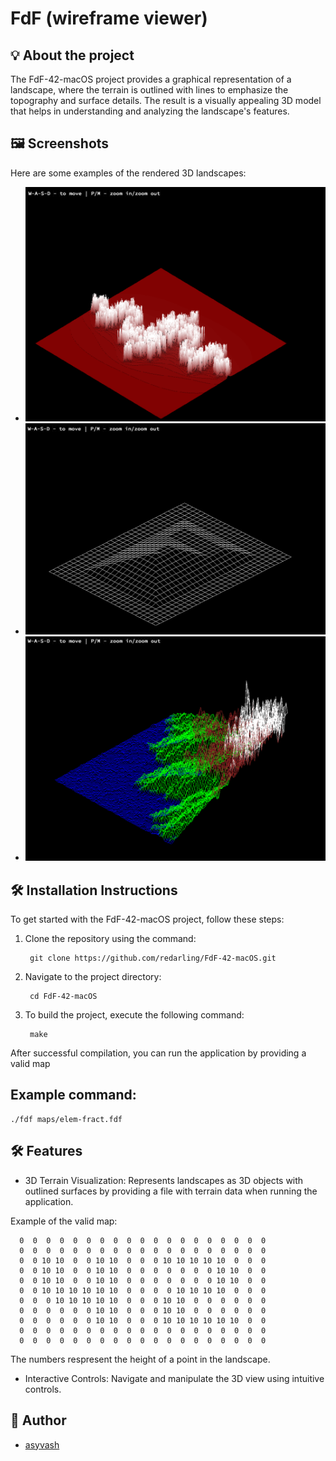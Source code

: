 # FdF (wireframe viewer) 

## 💡 About the project

The FdF-42-macOS project provides a graphical representation of a landscape, where the terrain is outlined with lines to emphasize the topography and surface details. The result is a visually appealing 3D model that helps in understanding and analyzing the landscape's features.

## 🖼️ Screenshots

Here are some examples of the rendered 3D landscapes:

- ![Screenshot 1](https://github.com/redarling/FdF-42-macOS/blob/main/img2.png)
- ![Screenshot 2](https://github.com/redarling/FdF-42-macOS/blob/main/img1.png)
- ![Screenshot 3](https://github.com/redarling/FdF-42-macOS/blob/main/img3.png)

## 🛠️ Installation Instructions

To get started with the FdF-42-macOS project, follow these steps:

1. Clone the repository using the command:

        git clone https://github.com/redarling/FdF-42-macOS.git

2. Navigate to the project directory:

        cd FdF-42-macOS

3. To build the project, execute the following command:

        make

After successful compilation, you can run the application by providing a valid map

## Example command:

    ./fdf maps/elem-fract.fdf

## 🛠️ Features

-   3D Terrain Visualization: Represents landscapes as 3D objects with
  outlined surfaces by providing a file with terrain data when running the application.

Example of the valid map:

      0  0  0  0  0  0  0  0  0  0  0  0  0  0  0  0  0  0  0
      0  0  0  0  0  0  0  0  0  0  0  0  0  0  0  0  0  0  0
      0  0 10 10  0  0 10 10  0  0  0 10 10 10 10 10  0  0  0
      0  0 10 10  0  0 10 10  0  0  0  0  0  0  0 10 10  0  0
      0  0 10 10  0  0 10 10  0  0  0  0  0  0  0 10 10  0  0
      0  0 10 10 10 10 10 10  0  0  0  0 10 10 10 10  0  0  0
      0  0  0 10 10 10 10 10  0  0  0 10 10  0  0  0  0  0  0
      0  0  0  0  0  0 10 10  0  0  0 10 10  0  0  0  0  0  0
      0  0  0  0  0  0 10 10  0  0  0 10 10 10 10 10 10  0  0
      0  0  0  0  0  0  0  0  0  0  0  0  0  0  0  0  0  0  0
      0  0  0  0  0  0  0  0  0  0  0  0  0  0  0  0  0  0  0

The numbers respresent the height of a point in the landscape.

-   Interactive Controls: Navigate and manipulate the 3D view using intuitive controls.

## 📝 Author
- [asyvash](https://github.com/redarling)
